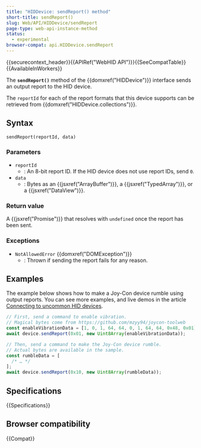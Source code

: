 ```yaml
---
title: "HIDDevice: sendReport() method"
short-title: sendReport()
slug: Web/API/HIDDevice/sendReport
page-type: web-api-instance-method
status:
  - experimental
browser-compat: api.HIDDevice.sendReport
---
```


{{securecontext_header}}{{APIRef("WebHID API")}}{{SeeCompatTable}}{{AvailableInWorkers}}

The **`sendReport()`** method of the {{domxref("HIDDevice")}} interface sends an output report to the HID device.

The `reportId` for each of the report formats that this device supports can be retrieved from {{domxref("HIDDevice.collections")}}.

## Syntax

```js-nolint
sendReport(reportId, data)
```

### Parameters

- `reportId`
  - : An 8-bit report ID. If the HID device does not use report IDs, send `0`.
- `data`
  - : Bytes as an {{jsxref("ArrayBuffer")}}, a {{jsxref("TypedArray")}}, or a {{jsxref("DataView")}}.

### Return value

A {{jsxref("Promise")}} that resolves with `undefined` once the report has been sent.

### Exceptions

- `NotAllowedError` {{domxref("DOMException")}}
  - : Thrown if sending the report fails for any reason.

## Examples

The example below shows how to make a Joy-Con device rumble using output reports. You can see more examples, and live demos in the article [Connecting to uncommon HID devices](https://developer.chrome.com/docs/capabilities/hid).

```js
// First, send a command to enable vibration.
// Magical bytes come from https://github.com/mzyy94/joycon-toolweb
const enableVibrationData = [1, 0, 1, 64, 64, 0, 1, 64, 64, 0x48, 0x01];
await device.sendReport(0x01, new Uint8Array(enableVibrationData));

// Then, send a command to make the Joy-Con device rumble.
// Actual bytes are available in the sample.
const rumbleData = [
  /* … */
];
await device.sendReport(0x10, new Uint8Array(rumbleData));
```

## Specifications

{{Specifications}}

## Browser compatibility

{{Compat}}
